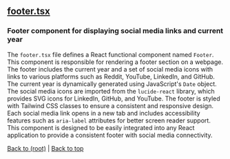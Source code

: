 ## [footer.tsx](footer.tsx)

### Footer component for displaying social media links and current year
The `footer.tsx` file defines a React functional component named `Footer`. This component is responsible for rendering a footer section on a webpage. The footer includes the current year and a set of social media icons with links to various platforms such as Reddit, YouTube, LinkedIn, and GitHub. The current year is dynamically generated using JavaScript's `Date` object. The social media icons are imported from the `lucide-react` library, which provides SVG icons for LinkedIn, GitHub, and YouTube. The footer is styled with Tailwind CSS classes to ensure a consistent and responsive design. Each social media link opens in a new tab and includes accessibility features such as `aria-label` attributes for better screen reader support. This component is designed to be easily integrated into any React application to provide a consistent footer with social media connectivity.

[Back to (root)](#root) | [Back to top](#table-of-contents)

